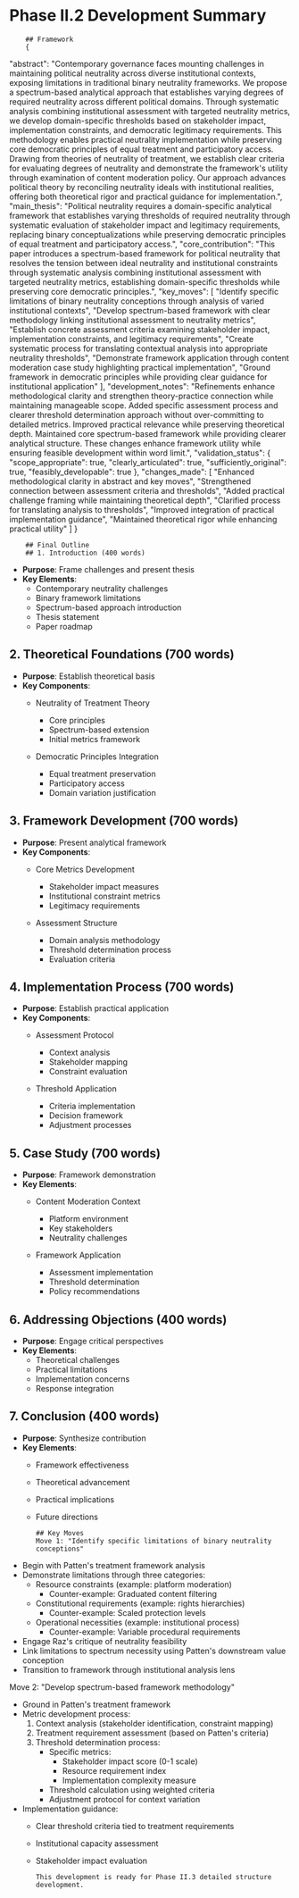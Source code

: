 # Phase II.2 Development Summary

        ## Framework
        {
  "abstract": "Contemporary governance faces mounting challenges in maintaining political neutrality across diverse institutional contexts, exposing limitations in traditional binary neutrality frameworks. We propose a spectrum-based analytical approach that establishes varying degrees of required neutrality across different political domains. Through systematic analysis combining institutional assessment with targeted neutrality metrics, we develop domain-specific thresholds based on stakeholder impact, implementation constraints, and democratic legitimacy requirements. This methodology enables practical neutrality implementation while preserving core democratic principles of equal treatment and participatory access. Drawing from theories of neutrality of treatment, we establish clear criteria for evaluating degrees of neutrality and demonstrate the framework's utility through examination of content moderation policy. Our approach advances political theory by reconciling neutrality ideals with institutional realities, offering both theoretical rigor and practical guidance for implementation.",
  "main_thesis": "Political neutrality requires a domain-specific analytical framework that establishes varying thresholds of required neutrality through systematic evaluation of stakeholder impact and legitimacy requirements, replacing binary conceptualizations while preserving democratic principles of equal treatment and participatory access.",
  "core_contribution": "This paper introduces a spectrum-based framework for political neutrality that resolves the tension between ideal neutrality and institutional constraints through systematic analysis combining institutional assessment with targeted neutrality metrics, establishing domain-specific thresholds while preserving core democratic principles.",
  "key_moves": [
    "Identify specific limitations of binary neutrality conceptions through analysis of varied institutional contexts",
    "Develop spectrum-based framework with clear methodology linking institutional assessment to neutrality metrics",
    "Establish concrete assessment criteria examining stakeholder impact, implementation constraints, and legitimacy requirements",
    "Create systematic process for translating contextual analysis into appropriate neutrality thresholds",
    "Demonstrate framework application through content moderation case study highlighting practical implementation",
    "Ground framework in democratic principles while providing clear guidance for institutional application"
  ],
  "development_notes": "Refinements enhance methodological clarity and strengthen theory-practice connection while maintaining manageable scope. Added specific assessment process and clearer threshold determination approach without over-committing to detailed metrics. Improved practical relevance while preserving theoretical depth. Maintained core spectrum-based framework while providing clearer analytical structure. These changes enhance framework utility while ensuring feasible development within word limit.",
  "validation_status": {
    "scope_appropriate": true,
    "clearly_articulated": true,
    "sufficiently_original": true,
    "feasibly_developable": true
  },
  "changes_made": [
    "Enhanced methodological clarity in abstract and key moves",
    "Strengthened connection between assessment criteria and thresholds",
    "Added practical challenge framing while maintaining theoretical depth",
    "Clarified process for translating analysis to thresholds",
    "Improved integration of practical implementation guidance",
    "Maintained theoretical rigor while enhancing practical utility"
  ]
}

        ## Final Outline
        ## 1. Introduction (400 words)
- **Purpose**: Frame challenges and present thesis
- **Key Elements**:
  - Contemporary neutrality challenges
  - Binary framework limitations
  - Spectrum-based approach introduction
  - Thesis statement
  - Paper roadmap

## 2. Theoretical Foundations (700 words)
- **Purpose**: Establish theoretical basis
- **Key Components**:
  - Neutrality of Treatment Theory
    - Core principles
    - Spectrum-based extension
    - Initial metrics framework
  
  - Democratic Principles Integration
    - Equal treatment preservation
    - Participatory access
    - Domain variation justification

## 3. Framework Development (700 words)
- **Purpose**: Present analytical framework
- **Key Components**:
  - Core Metrics Development
    - Stakeholder impact measures
    - Institutional constraint metrics
    - Legitimacy requirements
  
  - Assessment Structure
    - Domain analysis methodology
    - Threshold determination process
    - Evaluation criteria

## 4. Implementation Process (700 words)
- **Purpose**: Establish practical application
- **Key Components**:
  - Assessment Protocol
    - Context analysis
    - Stakeholder mapping
    - Constraint evaluation
  
  - Threshold Application
    - Criteria implementation
    - Decision framework
    - Adjustment processes

## 5. Case Study (700 words)
- **Purpose**: Framework demonstration
- **Key Elements**:
  - Content Moderation Context
    - Platform environment
    - Key stakeholders
    - Neutrality challenges
  
  - Framework Application
    - Assessment implementation
    - Threshold determination
    - Policy recommendations

## 6. Addressing Objections (400 words)
- **Purpose**: Engage critical perspectives
- **Key Elements**:
  - Theoretical challenges
  - Practical limitations
  - Implementation concerns
  - Response integration

## 7. Conclusion (400 words)
- **Purpose**: Synthesize contribution
- **Key Elements**:
  - Framework effectiveness
  - Theoretical advancement
  - Practical implications
  - Future directions

        ## Key Moves
        Move 1: "Identify specific limitations of binary neutrality conceptions"
- Begin with Patten's treatment framework analysis
- Demonstrate limitations through three categories:
  - Resource constraints (example: platform moderation)
    - Counter-example: Graduated content filtering
  - Constitutional requirements (example: rights hierarchies)
    - Counter-example: Scaled protection levels
  - Operational necessities (example: institutional process)
    - Counter-example: Variable procedural requirements
- Engage Raz's critique of neutrality feasibility
- Link limitations to spectrum necessity using Patten's downstream value conception
- Transition to framework through institutional analysis lens

Move 2: "Develop spectrum-based framework methodology"
- Ground in Patten's treatment framework
- Metric development process:
  1. Context analysis (stakeholder identification, constraint mapping)
  2. Treatment requirement assessment (based on Patten's criteria)
  3. Threshold determination process:
     - Specific metrics:
       - Stakeholder impact score (0-1 scale)
       - Resource requirement index
       - Implementation complexity measure
     - Threshold calculation using weighted criteria
     - Adjustment protocol for context variation
- Implementation guidance:
  - Clear threshold criteria tied to treatment requirements
  - Institutional capacity assessment
  - Stakeholder impact evaluation

        This development is ready for Phase II.3 detailed structure development.